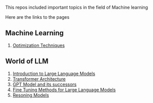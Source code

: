 This repos included important topics in the field of Machine learning

Here are the links to the pages

## Machine Learning

1. [Optimization Techniques](MachineLearning/optimizationTechiniques.md)

## World of LLM

1. [Introduction to Large Language Models](TheWorldOfLLM/introToLargeLanguageModels.md)
2. [Transformer Architecture](TheWorldOfLLM/transformer.md)
3. [GPT Model and its successors](TheWorldOfLLM/gptArchitectureAndItsSuccessors.md)
4. [Fine Tuning Methods for Large Language Models](TheWorldOfLLM/fineTuningTechiniques.md)
5. [Resoning Models](TheWorldOfLLM/reasoningModels.md)
